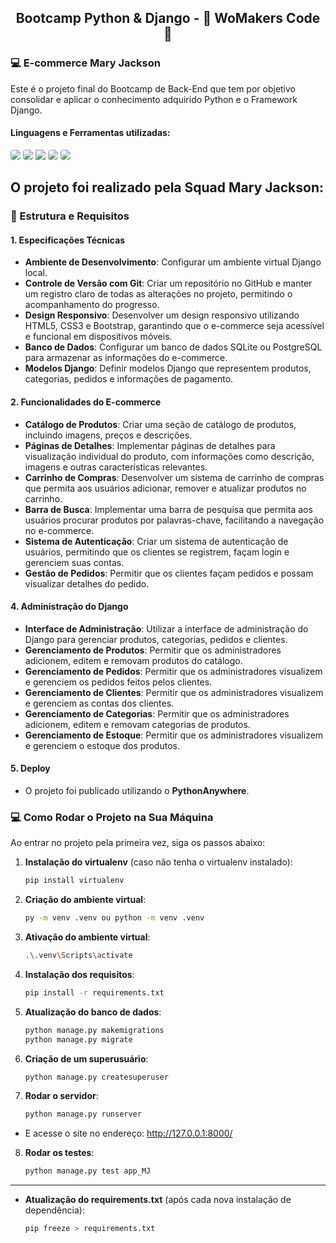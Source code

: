 <h2 style="text-align: center;">Bootcamp Python & Django - 🦋 WoMakers Code 🦋</h2>

### 💻 E-commerce Mary Jackson

Este é o projeto final do Bootcamp de Back-End que tem por objetivo consolidar e aplicar o conhecimento adquirido Python e o Framework Django.

#### Linguagens e Ferramentas utilizadas:

<div>
<img src="https://img.shields.io/badge/Python-3776AB?style=for-the-badge&logo=python&logoColor=white" style="border-radius:4px"/>
<img src="https://img.shields.io/badge/Django-092E20?style=for-the-badge&logo=django&logoColor=white" style="border-radius:4px"/>
<img src="https://img.shields.io/badge/SQLite-07405E?style=for-the-badge&logo=sqlite&logoColor=white"/>
<img src="https://img.shields.io/badge/Bootstrap-563D7C?style=for-the-badge&logo=bootstrap&logoColor=white" style="border-radius:4px"/>
<img src="https://img.shields.io/badge/JavaScript-F7DF1E?style=for-the-badge&logo=javascript&logoColor=black" style="border-radius:4px"/>
</div>

## O projeto foi realizado pela Squad Mary Jackson:

### 📄 Estrutura e Requisitos

#### 1. Especificações Técnicas

- **Ambiente de Desenvolvimento**: Configurar um ambiente virtual Django local.
- **Controle de Versão com Git**: Criar um repositório no GitHub e manter um registro claro de todas as alterações no projeto, permitindo o acompanhamento do progresso.
- **Design Responsivo**: Desenvolver um design responsivo utilizando HTML5, CSS3 e Bootstrap, garantindo que o e-commerce seja acessível e funcional em dispositivos móveis.
- **Banco de Dados**: Configurar um banco de dados SQLite ou PostgreSQL para armazenar as informações do e-commerce.
- **Modelos Django**: Definir modelos Django que representem produtos, categorias, pedidos e informações de pagamento.

#### 2. Funcionalidades do E-commerce

- **Catálogo de Produtos**: Criar uma seção de catálogo de produtos, incluindo imagens, preços e descrições.
- **Páginas de Detalhes**: Implementar páginas de detalhes para visualização individual do produto, com informações como descrição, imagens e outras características relevantes.
- **Carrinho de Compras**: Desenvolver um sistema de carrinho de compras que permita aos usuários adicionar, remover e atualizar produtos no carrinho.
- **Barra de Busca**: Implementar uma barra de pesquisa que permita aos usuários procurar produtos por palavras-chave, facilitando a navegação no e-commerce.
- **Sistema de Autenticação**: Criar um sistema de autenticação de usuários, permitindo que os clientes se registrem, façam login e gerenciem suas contas.
- **Gestão de Pedidos**: Permitir que os clientes façam pedidos e possam visualizar detalhes do pedido.

#### 4. Administração do Django

- **Interface de Administração**: Utilizar a interface de administração do Django para gerenciar produtos, categorias, pedidos e clientes.
- **Gerenciamento de Produtos**: Permitir que os administradores adicionem, editem e removam produtos do catálogo.
- **Gerenciamento de Pedidos**: Permitir que os administradores visualizem e gerenciem os pedidos feitos pelos clientes.
- **Gerenciamento de Clientes**: Permitir que os administradores visualizem e gerenciem as contas dos clientes.
- **Gerenciamento de Categorias**: Permitir que os administradores adicionem, editem e removam categorias de produtos.
- **Gerenciamento de Estoque**: Permitir que os administradores visualizem e gerenciem o estoque dos produtos.


#### 5. Deploy

- O projeto foi publicado utilizando o **PythonAnywhere**.

### 💻 Como Rodar o Projeto na Sua Máquina

Ao entrar no projeto pela primeira vez, siga os passos abaixo:

1. **Instalação do virtualenv** (caso não tenha o virtualenv instalado):

   ```bash
   pip install virtualenv
    ```

2. **Criação do ambiente virtual**:
     
    ```bash
    py -m venv .venv ou python -m venv .venv
    ```

3. **Ativação do ambiente virtual**: 

    ```bash
    .\.venv\Scripts\activate
    ```

4. **Instalação dos requisitos**: 
        
    ```bash
    pip install -r requirements.txt 
    ```

5. **Atualização do banco de dados**:
    
    ```bash
    python manage.py makemigrations
    python manage.py migrate
    ```

6. **Criação de um superusuário**:

    ```bash
    python manage.py createsuperuser
    ```

7. **Rodar o servidor**:

    ```bash
    python manage.py runserver
    ```
- E acesse o site no endereço:
http://127.0.0.1:8000/

8. **Rodar os testes**:

    ```bash
    python manage.py test app_MJ
    ```

-------------------------------------------------------------------------------------------------------

- **Atualização do requirements.txt** (após cada nova instalação de dependência):

    ```bash
    pip freeze > requirements.txt
    ```

